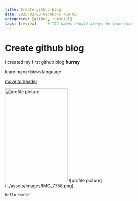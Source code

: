 ```yaml
---
title: Create github blog 
date: 2025-02-03 09:06:45 +09:00
categories: [github, tutorial]
tags: [review]     # TAG names should always be lowercase
---
```


# Create github blog 

I created my first github blog **hurray**

learning `markdown` language

[move to header](#create-github-blog)

<img src= "../assets/images/IMG_7758.png" alt="profile picture" width="200" height="300">
![profile picture](../assets/images/IMG_7758.png)


```python
Hello world
```
